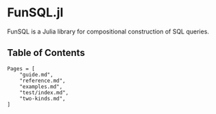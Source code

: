 # FunSQL.jl

FunSQL is a Julia library for compositional construction of SQL queries.


## Table of Contents

```@contents
Pages = [
    "guide.md",
    "reference.md",
    "examples.md",
    "test/index.md",
    "two-kinds.md",
]
```

